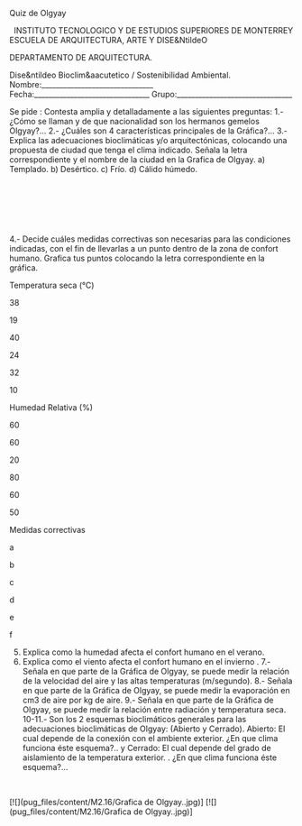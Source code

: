 

Quiz de Olgyay




 
INSTITUTO TECNOLOGICO Y DE ESTUDIOS SUPERIORES DE MONTERREY 
ESCUELA DE ARQUITECTURA, ARTE Y DISE&NtildeO 

DEPARTAMENTO DE ARQUITECTURA.

Dise&ntildeo Bioclim&aacutetico / Sostenibilidad Ambiental.
Nombre:_______________________________ 
Fecha:________________________________ 
Grupo:________________________________ 

Se pide : Contesta amplia y detalladamente a las siguientes preguntas: 
1.- ¿Cómo se llaman y de que nacionalidad son los hermanos gemelos Olgyay?...
2.- ¿Cuáles son 4 características principales de la Gráfica?...
3.- Explica las adecuaciones bioclimáticas y/o arquitectónicas, colocando una propuesta de ciudad que tenga el clima indicado. Señala la letra correspondiente y el nombre de la ciudad en la Grafica de Olgyay.
a) Templado.
b) Desértico.
c) Frío.
d) Cálido húmedo.


 
 

  
  

 

4.- Decide cuáles medidas correctivas son necesarias para las condiciones indicadas, con el fin de llevarlas a un punto dentro de la zona de confort humano. Grafica tus puntos colocando la letra correspondiente en la gráfica. 



Temperatura seca (°C)

38

19

40

24

32

10



Humedad Relativa (%)

60

60

20

80

60

50



Medidas correctivas

a

b

c

d

e

f





5. Explica como la humedad afecta el confort humano en el verano.
6. Explica como el viento afecta el confort humano en el invierno .
7.- Señala en que parte de la Gráfica de Olgyay, se puede medir la relación de la velocidad del aire y las altas temperaturas (m/segundo).
8.- Señala en que parte de la Gráfica de Olgyay, se puede medir la evaporación en cm3 de aire por kg de aire.
9.- Señala en que parte de la Gráfica de Olgyay, se puede medir la relación entre radiación y temperatura seca.
10-11.- Son los 2 esquemas bioclimáticos generales para las adecuaciones bioclimáticas de Olgyay: (Abierto y Cerrado). Abierto: El cual depende de la conexión con el ambiente exterior. ¿En que clima funciona éste esquema?.. y Cerrado: El cual depende del grado de aislamiento de la temperatura exterior. . ¿En que clima funciona éste esquema?...


  

 



[![](pug_files/content/M2.16/Grafica de Olgyay..jpg)]
[![](pug_files/content/M2.16/Grafica de Olgyay..jpg)]
